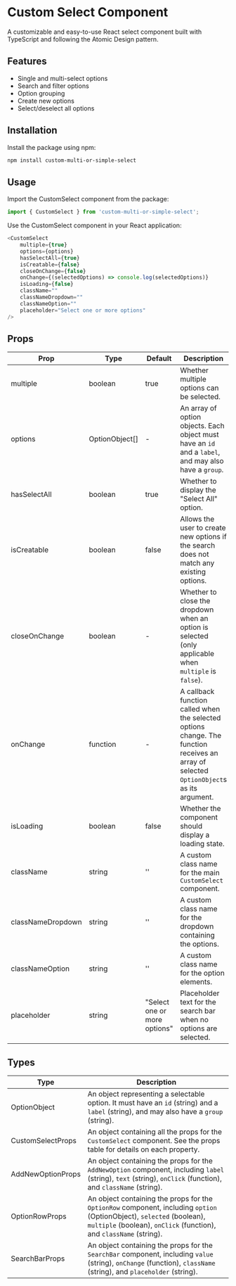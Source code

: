 # Custom Select Component

A customizable and easy-to-use React select component built with TypeScript and following the Atomic Design pattern.

## Features

- Single and multi-select options
- Search and filter options
- Option grouping
- Create new options
- Select/deselect all options

## Installation

Install the package using npm:

```bash
npm install custom-multi-or-simple-select
```

## Usage
Import the CustomSelect component from the package:

```typescript
import { CustomSelect } from 'custom-multi-or-simple-select';
```

Use the CustomSelect component in your React application:

```typescript
<CustomSelect
    multiple={true}
    options={options}
    hasSelectAll={true}
    isCreatable={false}
    closeOnChange={false}
    onChange={(selectedOptions) => console.log(selectedOptions)}
    isLoading={false}
    className=""
    classNameDropdown=""
    classNameOption=""
    placeholder="Select one or more options"
/>
```

## Props
| Prop              | Type                     | Default           | Description                                                                                                                                                 |
|-------------------|--------------------------|-------------------|-------------------------------------------------------------------------------------------------------------------------------------------------------------|
| multiple          | boolean                  | true              | Whether multiple options can be selected.                                                                                                                   |
| options           | OptionObject[]           | -                 | An array of option objects. Each object must have an `id` and a `label`, and may also have a `group`.                                                       |
| hasSelectAll      | boolean                  | true              | Whether to display the "Select All" option.                                                                                                                 |
| isCreatable       | boolean                  | false             | Allows the user to create new options if the search does not match any existing options.                                                                    |
| closeOnChange     | boolean                  | -                 | Whether to close the dropdown when an option is selected (only applicable when `multiple` is `false`).                                                      |
| onChange          | function                 | -                 | A callback function called when the selected options change. The function receives an array of selected `OptionObject`s as its argument.                    |
| isLoading         | boolean                  | false             | Whether the component should display a loading state.                                                                                                       |
| className         | string                   | ''                | A custom class name for the main `CustomSelect` component.                                                                                                 |
| classNameDropdown | string                   | ''                | A custom class name for the dropdown containing the options.                                                                                                |
| classNameOption   | string                   | ''                | A custom class name for the option elements.                                                                                                                 |
| placeholder       | string                   | "Select one or more options" | Placeholder text for the search bar when no options are selected.                                                                                         |


## Types
| Type             | Description                                                                                   |
|------------------|-----------------------------------------------------------------------------------------------|
| OptionObject     | An object representing a selectable option. It must have an `id` (string) and a `label` (string), and may also have a `group` (string).               |
| CustomSelectProps| An object containing all the props for the `CustomSelect` component. See the props table for details on each property.                               |
| AddNewOptionProps| An object containing the props for the `AddNewOption` component, including `label` (string), `text` (string), `onClick` (function), and `className` (string).|
| OptionRowProps   | An object containing the props for the `OptionRow` component, including `option` (OptionObject), `selected` (boolean), `multiple` (boolean), `onClick` (function), and `className` (string).|
| SearchBarProps   | An object containing the props for the `SearchBar` component, including `value` (string), `onChange` (function), `className` (string), and `placeholder` (string).|
